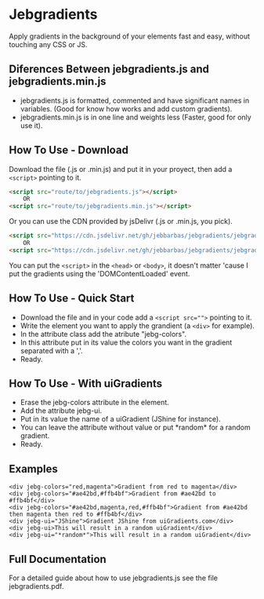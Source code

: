 # Jebgradients
Apply gradients in the background of your elements fast and easy, without touching any CSS or JS.  

## Diferences Between jebgradients.js and jebgradients.min.js
- jebgradients.js is formatted, commented and have significant names in variables. (Good for know how works and add custom gradients).
- jebgradients.min.js is in one line and weights less (Faster, good for only use it).

## How To Use - Download
Download the file (.js or .min.js) and put it in your proyect, then add a `<script>` pointing to it.
~~~html
<script src="route/to/jebgradients.js"></script>
    OR
<script src="route/to/jebgradients.min.js"></script>
~~~


Or you can use the CDN provided by jsDelivr (.js or .min.js, you pick).
~~~html
<script src="https://cdn.jsdelivr.net/gh/jebbarbas/jebgradients/jebgradients.js"></script>
    OR
<script src="https://cdn.jsdelivr.net/gh/jebbarbas/jebgradients/jebgradients.min.js"></script>
~~~

You can put the `<script>` in the `<head>` or `<body>`, it doesn't matter 'cause I put the gradients using the 'DOMContentLoaded' event.

## How To Use - Quick Start
- Download the file and in your code add a `<script src="">` pointing to it.
- Write the element you want to apply the grandient (a `<div>` for example).
- In the attribute class add the atribute "jebg-colors".
- In this attribute put in its value the colors you want in the gradient separated with a ','.
- Ready.
  
## How To Use - With uiGradients
- Erase the jebg-colors attribute in the element.
- Add the attribute jebg-ui.
- Put in its value the name of a uiGradient (JShine for instance).
- You can leave the attribute without value or put \*random\* for a random gradient.
- Ready.

## Examples
~~~
<div jebg-colors="red,magenta">Gradient from red to magenta</div>
<div jebg-colors="#ae42bd,#ffb4bf">Gradient from #ae42bd to #ffb4bf</div>
<div jebg-colors="#ae42bd,magenta,red,#ffb4bf">Gradient from #ae42bd then magenta then red to #ffb4bf</div>
<div jebg-ui="JShine">Gradient JShine from uiGradients.com</div>
<div jebg-ui>This will result in a random uiGradient</div>
<div jebg-ui="*random*">This will result in a random uiGradient</div>
~~~

## Full Documentation
For a detailed guide about how to use jebgradients.js see the file jebgradients.pdf.
